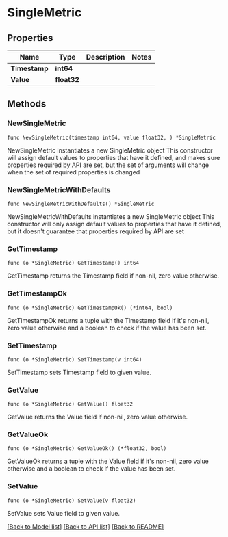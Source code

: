 # SingleMetric

## Properties

Name | Type | Description | Notes
------------ | ------------- | ------------- | -------------
**Timestamp** | **int64** |  | 
**Value** | **float32** |  | 

## Methods

### NewSingleMetric

`func NewSingleMetric(timestamp int64, value float32, ) *SingleMetric`

NewSingleMetric instantiates a new SingleMetric object
This constructor will assign default values to properties that have it defined,
and makes sure properties required by API are set, but the set of arguments
will change when the set of required properties is changed

### NewSingleMetricWithDefaults

`func NewSingleMetricWithDefaults() *SingleMetric`

NewSingleMetricWithDefaults instantiates a new SingleMetric object
This constructor will only assign default values to properties that have it defined,
but it doesn't guarantee that properties required by API are set

### GetTimestamp

`func (o *SingleMetric) GetTimestamp() int64`

GetTimestamp returns the Timestamp field if non-nil, zero value otherwise.

### GetTimestampOk

`func (o *SingleMetric) GetTimestampOk() (*int64, bool)`

GetTimestampOk returns a tuple with the Timestamp field if it's non-nil, zero value otherwise
and a boolean to check if the value has been set.

### SetTimestamp

`func (o *SingleMetric) SetTimestamp(v int64)`

SetTimestamp sets Timestamp field to given value.


### GetValue

`func (o *SingleMetric) GetValue() float32`

GetValue returns the Value field if non-nil, zero value otherwise.

### GetValueOk

`func (o *SingleMetric) GetValueOk() (*float32, bool)`

GetValueOk returns a tuple with the Value field if it's non-nil, zero value otherwise
and a boolean to check if the value has been set.

### SetValue

`func (o *SingleMetric) SetValue(v float32)`

SetValue sets Value field to given value.



[[Back to Model list]](../README.md#documentation-for-models) [[Back to API list]](../README.md#documentation-for-api-endpoints) [[Back to README]](../README.md)


